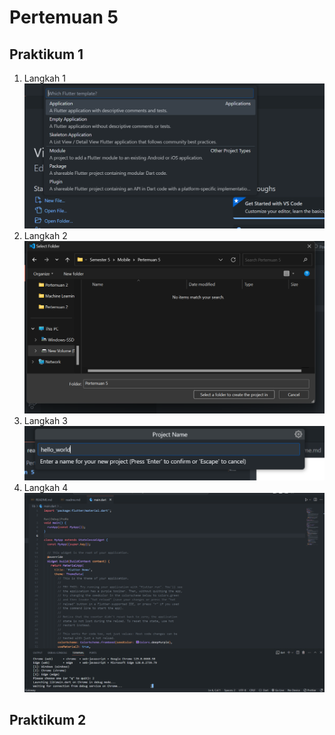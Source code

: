 # Pertemuan 5

## Praktikum 1
1. Langkah 1
    ![alt text](image.png)
2. Langkah 2
    ![alt text](image-1.png)
3. Langkah 3
    ![alt text](image-3.png)
4. Langkah 4
    ![alt text](image-4.png)


## Praktikum 2
